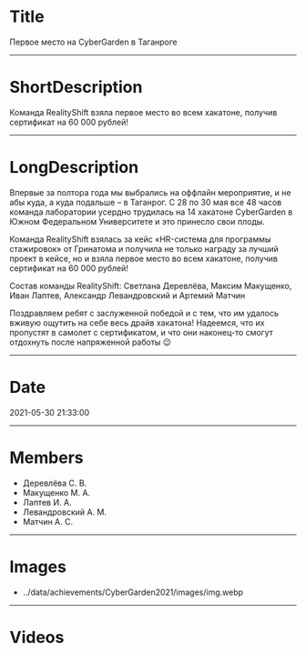 # Title

Первое место на CyberGarden в Таганроге

---

# ShortDescription

Команда RealityShift взяла первое место во всем хакатоне, получив сертификат на 60 000 рублей!

---

# LongDescription

Впервые за полтора года мы выбрались на оффлайн мероприятие, и не абы куда, а куда подальше – в Таганрог. С 28 по 30 мая
все 48 часов команда лаборатории усердно трудилась на 14 хакатоне CyberGarden в Южном Федеральном Университете и это
принесло свои плоды.

Команда RealityShift взялась за кейс «HR-система для программы стажировок» от Гринатома и получила не только награду за
лучший проект в кейсе, но и взяла первое место во всем хакатоне, получив сертификат на 60 000 рублей!

Состав команды RealityShift:
Светлана Деревлёва, Максим Макущенко, Иван Лаптев, Александр Левандровский и Артемий Матчин

Поздравляем ребят с заслуженной победой и с тем, что им удалось вживую ощутить на себе весь драйв хакатона! Надеемся,
что их пропустят в самолет с сертификатом, и что они наконец-то смогут отдохнуть после напряженной работы 😉

---

# Date

2021-05-30 21:33:00

---

# Members

- Деревлёва С. В.
- Макущенко М. А.
- Лаптев И. А.
- Левандровский А. М.
- Матчин А. С.

---

# Images

- ../data/achievements/CyberGarden2021/images/img.webp

---

# Videos
